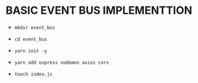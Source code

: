 # BASIC EVENT BUS IMPLEMENTTION

- `mkdir event_bus`

- `cd event_bus`

- `yarn init -y`

- `yarn add express nodemon axios cors`

- `touch index.js`

```js

```

